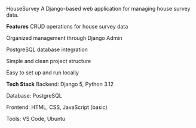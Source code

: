 HouseSurvey
A Django-based web application for managing house survey data.

**Features**
CRUD operations for house survey data

Organized management through Django Admin

PostgreSQL database integration

Simple and clean project structure

Easy to set up and run locally

**Tech Stack**
Backend: Django 5, Python 3.12

Database: PostgreSQL

Frontend: HTML, CSS, JavaScript (basic)

Tools: VS Code, Ubuntu
